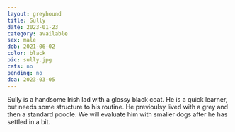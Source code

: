 ```yaml
---
layout: greyhound
title: Sully
date: 2023-01-23
category: available
sex: male
dob: 2021-06-02
color: black
pic: sully.jpg
cats: no
pending: no
doa: 2023-03-05
---
```

Sully is a handsome Irish lad with a glossy black coat. He is a quick learner, but needs some structure to his routine. He previoulsy lived with a grey and then a standard poodle. We will evaluate him with smaller dogs after he has settled in a bit. 
